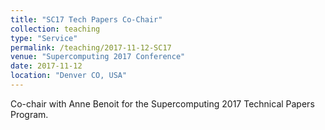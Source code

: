 ```yaml
---
title: "SC17 Tech Papers Co-Chair"
collection: teaching
type: "Service"
permalink: /teaching/2017-11-12-SC17
venue: "Supercomputing 2017 Conference"
date: 2017-11-12
location: "Denver CO, USA"
---
```

Co-chair with Anne Benoit for the Supercomputing 2017 Technical Papers Program.
